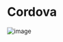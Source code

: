 # Cordova
![image](https://github.com/kgw989/Cordova/assets/115057199/469c68bb-adaf-4605-ad90-9b0f106d3ccc)

